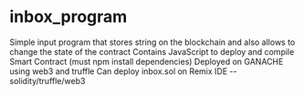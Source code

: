 # inbox_program
Simple input program that stores string on the blockchain and also allows to change the state of the contract
Contains JavaScript to deploy and compile Smart Contract (must npm install dependencies)
Deployed on GANACHE using web3 and truffle
Can deploy inbox.sol on Remix IDE 
--solidity/truffle/web3
